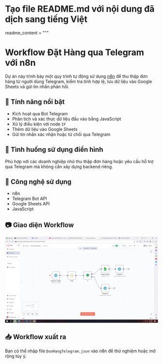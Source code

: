 # Tạo file README.md với nội dung đã dịch sang tiếng Việt

readme_content = """
# Workflow Đặt Hàng qua Telegram với n8n

Dự án này trình bày một quy trình tự động sử dụng [n8n](https://n8n.io) để thu thập đơn hàng từ người dùng Telegram, kiểm tra tính hợp lệ, lưu dữ liệu vào Google Sheets và gửi tin nhắn phản hồi.

## 📌 Tính năng nổi bật
- Kích hoạt qua Bot Telegram  
- Phân tích và xác thực dữ liệu đầu vào bằng JavaScript  
- Xử lý điều kiện với node `IF`  
- Thêm dữ liệu vào Google Sheets  
- Gửi tin nhắn xác nhận hoặc từ chối qua Telegram  

## 🧠 Tình huống sử dụng điển hình
Phù hợp với các doanh nghiệp nhỏ thu thập đơn hàng hoặc yêu cầu hỗ trợ qua Telegram mà không cần xây dựng backend riêng.

## 🔧 Công nghệ sử dụng
- n8n  
- Telegram Bot API  
- Google Sheets API  
- JavaScript  

## 📷 Giao diện Workflow
![Ảnh Workflow](./assets/untitled.JPG)

## 📥 Workflow xuất ra
Bạn có thể nhập file `DonHangTelegram.json` vào n8n để thử nghiệm hoặc mở rộng tùy ý.


